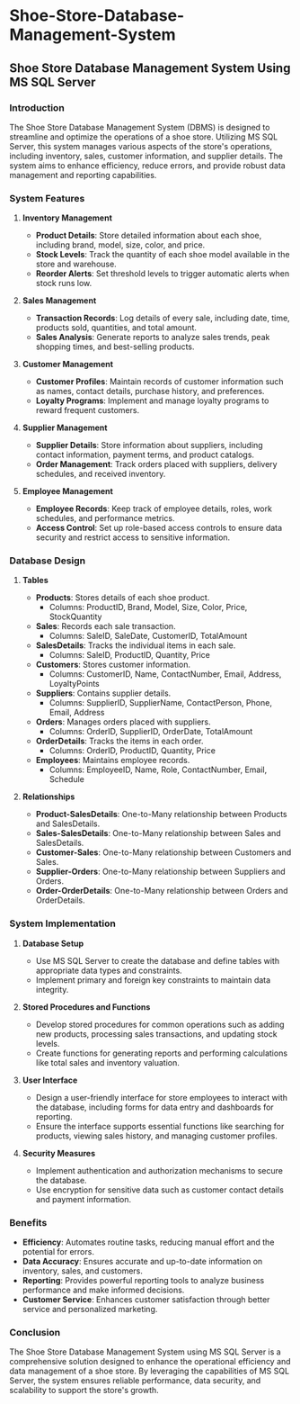 # Shoe-Store-Database-Management-System

## Shoe Store Database Management System Using MS SQL Server

### Introduction

The Shoe Store Database Management System (DBMS) is designed to streamline and optimize the operations of a shoe store. Utilizing MS SQL Server, this system manages various aspects of the store's operations, including inventory, sales, customer information, and supplier details. The system aims to enhance efficiency, reduce errors, and provide robust data management and reporting capabilities.

### System Features

1. **Inventory Management**
   - **Product Details**: Store detailed information about each shoe, including brand, model, size, color, and price.
   - **Stock Levels**: Track the quantity of each shoe model available in the store and warehouse.
   - **Reorder Alerts**: Set threshold levels to trigger automatic alerts when stock runs low.

2. **Sales Management**
   - **Transaction Records**: Log details of every sale, including date, time, products sold, quantities, and total amount.
   - **Sales Analysis**: Generate reports to analyze sales trends, peak shopping times, and best-selling products.

3. **Customer Management**
   - **Customer Profiles**: Maintain records of customer information such as names, contact details, purchase history, and preferences.
   - **Loyalty Programs**: Implement and manage loyalty programs to reward frequent customers.

4. **Supplier Management**
   - **Supplier Details**: Store information about suppliers, including contact information, payment terms, and product catalogs.
   - **Order Management**: Track orders placed with suppliers, delivery schedules, and received inventory.

5. **Employee Management**
   - **Employee Records**: Keep track of employee details, roles, work schedules, and performance metrics.
   - **Access Control**: Set up role-based access controls to ensure data security and restrict access to sensitive information.

### Database Design

1. **Tables**
   - **Products**: Stores details of each shoe product.
     - Columns: ProductID, Brand, Model, Size, Color, Price, StockQuantity
   - **Sales**: Records each sale transaction.
     - Columns: SaleID, SaleDate, CustomerID, TotalAmount
   - **SalesDetails**: Tracks the individual items in each sale.
     - Columns: SaleID, ProductID, Quantity, Price
   - **Customers**: Stores customer information.
     - Columns: CustomerID, Name, ContactNumber, Email, Address, LoyaltyPoints
   - **Suppliers**: Contains supplier details.
     - Columns: SupplierID, SupplierName, ContactPerson, Phone, Email, Address
   - **Orders**: Manages orders placed with suppliers.
     - Columns: OrderID, SupplierID, OrderDate, TotalAmount
   - **OrderDetails**: Tracks the items in each order.
     - Columns: OrderID, ProductID, Quantity, Price
   - **Employees**: Maintains employee records.
     - Columns: EmployeeID, Name, Role, ContactNumber, Email, Schedule

2. **Relationships**
   - **Product-SalesDetails**: One-to-Many relationship between Products and SalesDetails.
   - **Sales-SalesDetails**: One-to-Many relationship between Sales and SalesDetails.
   - **Customer-Sales**: One-to-Many relationship between Customers and Sales.
   - **Supplier-Orders**: One-to-Many relationship between Suppliers and Orders.
   - **Order-OrderDetails**: One-to-Many relationship between Orders and OrderDetails.

### System Implementation

1. **Database Setup**
   - Use MS SQL Server to create the database and define tables with appropriate data types and constraints.
   - Implement primary and foreign key constraints to maintain data integrity.

2. **Stored Procedures and Functions**
   - Develop stored procedures for common operations such as adding new products, processing sales transactions, and updating stock levels.
   - Create functions for generating reports and performing calculations like total sales and inventory valuation.

3. **User Interface**
   - Design a user-friendly interface for store employees to interact with the database, including forms for data entry and dashboards for reporting.
   - Ensure the interface supports essential functions like searching for products, viewing sales history, and managing customer profiles.

4. **Security Measures**
   - Implement authentication and authorization mechanisms to secure the database.
   - Use encryption for sensitive data such as customer contact details and payment information.

### Benefits

- **Efficiency**: Automates routine tasks, reducing manual effort and the potential for errors.
- **Data Accuracy**: Ensures accurate and up-to-date information on inventory, sales, and customers.
- **Reporting**: Provides powerful reporting tools to analyze business performance and make informed decisions.
- **Customer Service**: Enhances customer satisfaction through better service and personalized marketing.

### Conclusion

The Shoe Store Database Management System using MS SQL Server is a comprehensive solution designed to enhance the operational efficiency and data management of a shoe store. By leveraging the capabilities of MS SQL Server, the system ensures reliable performance, data security, and scalability to support the store's growth.
